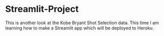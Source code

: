 # Streamlit-Project

This is another look at the Kobe Bryant Shot Selection data. This time I am learning how to make a Streamlit app which will be deployed to Heroku.
